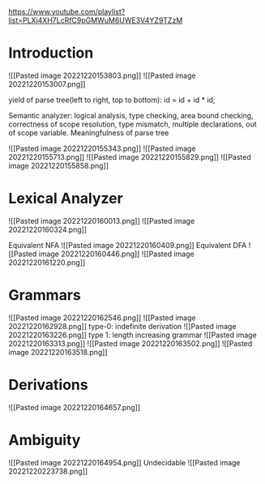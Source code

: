 
https://www.youtube.com/playlist?list=PLXj4XH7LcRfC9pGMWuM6UWE3V4YZ9TZzM
# Introduction

![[Pasted image 20221220153803.png]]
![[Pasted image 20221220153007.png]]

yield of parse tree(left to right, top to bottom): id = id + id * id;

Semantic analyzer: logical analysis, type checking, area bound checking, correctness of scope resolution, type mismatch, multiple declarations, out of scope variable. Meaningfulness of parse tree

![[Pasted image 20221220155343.png]]
![[Pasted image 20221220155713.png]]
![[Pasted image 20221220155829.png]]
![[Pasted image 20221220155858.png]]

# Lexical Analyzer
![[Pasted image 20221220160013.png]]
![[Pasted image 20221220160324.png]]

Equivalent NFA
![[Pasted image 20221220160409.png]]
Equivalent DFA
![[Pasted image 20221220160446.png]]
![[Pasted image 20221220161220.png]]


# Grammars

![[Pasted image 20221220162546.png]]
![[Pasted image 20221220162928.png]]
type-0: indefinite derivation
![[Pasted image 20221220163226.png]]
type 1: length increasing grammar
![[Pasted image 20221220163313.png]]
![[Pasted image 20221220163502.png]]
![[Pasted image 20221220163518.png]]

# Derivations
![[Pasted image 20221220164657.png]]


# Ambiguity
![[Pasted image 20221220164954.png]]
Undecidable 
![[Pasted image 20221220223738.png]]
